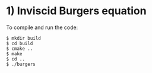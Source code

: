 # 1) Inviscid Burgers equation
To compile and run the code:
```
$ mkdir build
$ cd build
$ cmake ..
$ make
$ cd ..
$ ./burgers
```
